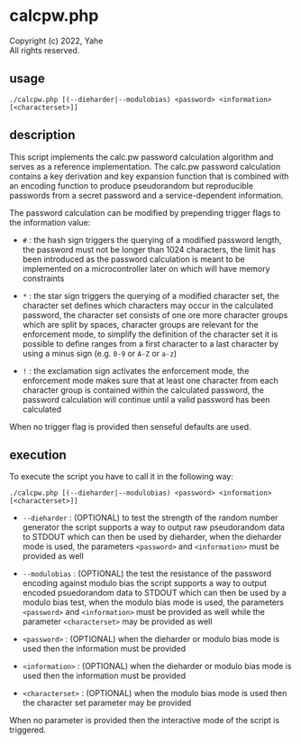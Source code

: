 # calcpw.php

Copyright (c) 2022, Yahe  
All rights reserved.

## usage

```
./calcpw.php [(--dieharder|--modulobias) <password> <information> [<characterset>]]
```

## description

This script implements the calc.pw password calculation algorithm and serves as a reference implementation. The calc.pw password calculation contains a key derivation and key expansion function that is combined with an encoding function to produce pseudorandom but reproducible passwords from a secret password and a service-dependent information.

The password calculation can be modified by prepending trigger flags to the information value:

* `#` : the hash sign triggers the querying of a modified password length, the password must not be longer than 1024 characters, the limit has been introduced as the password calculation is meant to be implemented on a microcontroller later on which will have memory constraints

* `*` : the star sign triggers the querying of a modified character set, the character set defines which characters may occur in the calculated password, the character set consists of one ore more character groups which are split by spaces, character groups are relevant for the enforcement mode, to simplify the definition of the character set it is possible to define ranges from a first character to a last character by using a minus sign (e.g. `0-9` or `A-Z` or `a-z`)

* `!` : the exclamation sign activates the enforcement mode, the enforcement mode makes sure that at least one character from each character group is contained within the calculated password, the password calculation will continue until a valid password has been calculated

When no trigger flag is provided then senseful defaults are used.

## execution

To execute the script you have to call it in the following way:

```
./calcpw.php [(--dieharder|--modulobias) <password> <information> [<characterset>]]
```

* `--dieharder` : (OPTIONAL) to test the strength of the random number generator the script supports a way to output raw pseudorandom data to STDOUT which can then be used by dieharder, when the dieharder mode is used, the parameters `<password>` and `<information>` must be provided as well

* `--modulobias` : (OPTIONAL) the test the resistance of the password encoding against modulo bias the script supports a way to output encoded psuedorandom data to STDOUT which can then be used by a modulo bias test, when the modulo bias mode is used, the parameters `<password>` and `<information>` must be provided as well while the parameter `<characterset>` may be provided as well

* `<password>` : (OPTIONAL) when the dieharder or modulo bias mode is used then the information must be provided

* `<information>` : (OPTIONAL) when the dieharder or modulo bias mode is used then the information must be provided

* `<characterset>` : (OPTIONAL) when the modulo bias mode is used then the character set parameter may be provided

When no parameter is provided then the interactive mode of the script is triggered.